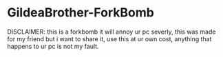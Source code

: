 # GildeaBrother-ForkBomb
DISCLAIMER: this is a forkbomb it will annoy ur pc severly, this was made for my friend but i want to share it, use this at ur own cost, anything that happens to ur pc is not my fault.
